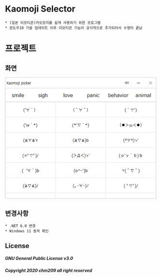 # Kaomoji Selector

```
* (일본 이모티콘)카오모지를 쉽게 사용하기 위한 프로그램
* 윈도우10 가을 업데이트 이후 이모티콘 기능이 공식적으로 추가되어서 수명이 끝남
```

# 프로젝트

## 화면

![Kaomoji Program](assets/images/Kaomoji.png)

## 변경사항
```
* .NET 6.0 변경
* Windows 11 동작 확인
```

## License

##### GNU General Public License v3.0

##### Copyright 2020 chm209 all right reserved
